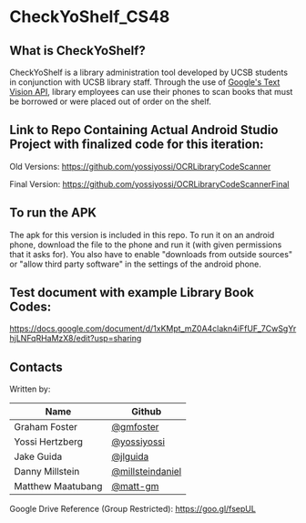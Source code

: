 # CheckYoShelf_CS48


## What is CheckYoShelf?
CheckYoShelf is a library administration tool developed by UCSB students in conjunction with UCSB library staff. Through the use of [Google's Text Vision API](https://developers.google.com/vision/text-overview), library employees can use their phones to scan books that must be borrowed or were placed out of order on the shelf.

## Link to Repo Containing Actual Android Studio Project with finalized code for this iteration:
Old Versions:
https://github.com/yossiyossi/OCRLibraryCodeScanner

Final Version:
https://github.com/yossiyossi/OCRLibraryCodeScannerFinal

## To run the APK
The apk for this version is included in this repo. To run it on an android phone, download the file to the phone and run it (with given permissions that it asks for).
You also have to enable "downloads from outside sources" or "allow third party software" in the settings of the android phone.

## Test document with example Library Book Codes:
https://docs.google.com/document/d/1xKMpt_mZ0A4clakn4iFfUF_7CwSgYrhjLNFqRHaMzX8/edit?usp=sharing

## Contacts
Written by:  

Name                | Github   
-------------       | -------------    
Graham Foster       | [@gmfoster](https://github.com/gmfoster)             
Yossi Hertzberg     | [@yossiyossi](https://github.com/yossiyossi)             
Jake Guida          | [@jlguida](https://github.com/jlguida)           
Danny Millstein     | [@millsteindaniel](https://github.com/millsteindaniel)   
Matthew Maatubang   | [@matt-gm](https://github.com/matt-gm) 

Google Drive Reference (Group Restricted): https://goo.gl/fsepUL
